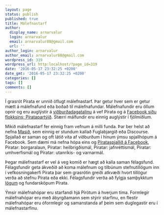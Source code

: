 ```yaml
---
layout: page
status: publish
published: true
title: Málefnastarf
author:
  display_name: arnarvalur
  login: arnarvalur
  email: arnarvalur88@gmail.com
  url: ''
author_login: arnarvalur
author_email: arnarvalur88@gmail.com
wordpress_id: 319
wordpress_url: http:localhost/?page_id=319
date: '2016-05-17 23:32:25 +0200'
date_gmt: '2016-05-17 23:32:25 +0200'
categories: []
tags: []
comments: []
---
```

<p>Í grasrót Pírata er unnið öflugt málefnastarf. Þar getur hver sem er getur mætt á málefnafund eða boðað til málefnafundar. Málefnafundir eru öllum opnir og eru auglýstir á <a href="/taka-thatt/vidburdir/">viðburðadagatalinu</a> á vef Pírata og á <a href="https://www.facebook.com/Piratar.Island/">Facebook síðu flokksins; Píratapartýið</a>. Stærri málfundir eru einnig auglýstir í fjölmiðlum.</p>
<p>Mikið málefnastarf fer einnig fram vefnum á milli funda. Þar ber helst að nefna <a href="http://mas.piratar.is">Masið</a>, sem einnig er stundum kallað Fuglabjargið eða Discourse. Spjallað er saman og oft látið vita af viðburðum í hinum ýmsu spjallhópum á Facebook. Sem dæmi má nefna hópa eins og <a href="https://www.facebook.com/groups/Pirataspjallid/">Pírataspjallið á Facebook</a>, Píratar: borgaralaun, Píratar: heilbrigðismál, Píratar: jafnréttismál, Píratar: umhverfismál og Píratar: utanríkis- og varnarmál.</p>
<p>Þegar málefnastarf er vel á veg komið er hægt að kalla saman félagsfund. Félagsfundir geta ákveðið að koma málefnum og tilbúnum stefnutillögum inn í vefkosningakerfi Pírata þar sem grasrótin greiði atkvæði hvort tillögur verða að stefnu Pírata eða ekki. Félagsfundir verða að fylgja samþykktum <a href="/um-pirata/log-og-reglur/">lögum</a> og fundarsköpum Pírata.</p>
<p>Ýmsir málefnahópar eru starfandi hjá Pírötum á hverjum tíma. Formlegir málefnahópar eru með ábyrgðamann sem stýrir starfinu, en flestir málefnahópar eru óformlegir og samanstanda af þeim sem duglegastir eru í málefnastarfinu.</p>
